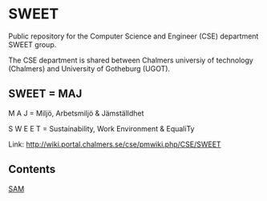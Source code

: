 # SWEET

Public repository for the Computer Science and Engineer (CSE) department SWEET group.

The CSE department is shared between Chalmers universiy of technology (Chalmers) and University of Gotheburg (UGOT).

## SWEET = MAJ

M A J = Miljö, Arbetsmiljö & Jämställdhet

S W E E T = Sustainability, Work Environment & EqualiTy

Link:
http://wiki.portal.chalmers.se/cse/pmwiki.php/CSE/SWEET

## Contents

[SAM](SAM/)

